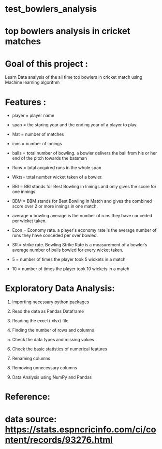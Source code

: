 # test_bowlers_analysis
# top bowlers analysis in cricket matches
# Goal of this project :
Learn Data analysis  of the all time top bowlers in cricket match using Machine learning algorithm

# Features : 

* player = player name

* span = the staring year and the ending year of a player to play.

* Mat = number of matches

* inns = number of innings

* balls = total number of bowling. a bowler delivers the ball from his or her end of the pitch towards the batsman

* Runs = total acquired runs in the whole span

* Wkts= total number wicket taken of a bowler.

* BBI = BBI stands for Best Bowling in Innings and only gives the score for one innings.

* BBM = BBM stands for Best Bowling in Match and gives the combined score over 2 or more innings in one match.

* average = bowling average is the number of runs they have conceded per wicket taken.

* Econ = Economy rate. a player's economy rate is the average number of runs they have conceded per over bowled.

* SR = strike rate. Bowling Strike Rate is a measurement of a bowler’s average number of balls bowled for every wicket taken.

* 5 = number of times the player took 5 wickets in a match

* 10 = number of times the player took 10 wickets in a match

# Exploratory Data Analysis:
1. Importing necessary python packages

2. Read the data as Pandas Dataframe

3. Reading the excel (.xlsx) file

4. Finding the number of rows and columns

5. Check the data types and missing values

6. Check the basic statistics of numerical features

8. Renaming columns

9. Removing unnecessary columns

10. Data Analysis using NumPy and Pandas

# Reference:

# data source: https://stats.espncricinfo.com/ci/content/records/93276.html
